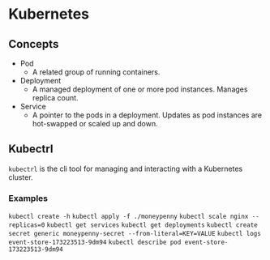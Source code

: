 # Kubernetes

## Concepts

- Pod
  - A related group of running containers.
- Deployment
  - A managed deployment of one or more pod instances. Manages replica count.
- Service
  - A pointer to the pods in a deployment. Updates as pod instances are hot-swapped or scaled up and down.

## Kubectrl

`kubectrl` is the cli tool for managing and interacting with a Kubernetes cluster.

### Examples

`kubectl create -h`
`kubectl apply -f ./moneypenny`
`kubectl scale nginx --replicas=0`
`kubectl get services`
`kubectl get deployments`
`kubectl create secret generic moneypenny-secret --from-literal=KEY=VALUE`
`kubectl logs event-store-173223513-9dm94`
`kubectl describe pod event-store-173223513-9dm94`
